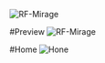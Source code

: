 ![RF-Mirage](https://github.com/usamahacker0/RF-Mirage/assets/39077959/a3c5616b-0653-430e-9b83-c7347708f008)

#Preview
![RF-Mirage](https://github.com/usamahacker0/RF-Mirage/assets/39077959/3a282da9-2448-41d7-99d9-4a7851e087c9)

#Home
![Hone](https://github.com/usamahacker0/RF-Mirage/assets/39077959/6efce76f-1785-453c-ac46-b7dff9873609)
